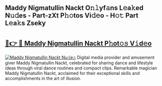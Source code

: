 ## Maddy Nigmatullin Nackt O𝚗𝚕yf𝚊ns L𝚎a𝚔ed N𝚞𝚍es - Part-zXt P𝚑𝚘tos Vi𝚍𝚎o - H𝚘𝚝 Part L𝚎a𝚔s Zseky

# <h2><a href="http://kf7rp7q.oniu.top/?m=Maddy+Nigmatullin+Nackt">🔗👉 🔴 Maddy Nigmatullin Nackt P𝚑ot𝚘𝚜 V𝚒d𝚎o</a></h2>

[![Maddy Nigmatullin Nackt Nu𝚍e𝚜](https://i.imgur.com/0qMVB7G.gif)](http://kf7rp7q.oniu.top/?m=Maddy+Nigmatullin+Nackt)
Digital media provider and amusement giver Maddy Nigmatullin Nackt, celebrated for sharing dance and lifestyle ideas through viral dance routines and compact clips. Remarkable magician Maddy Nigmatullin Nackt, acclaimed for their exceptional skills and accomplishments in the art of illusion.  
